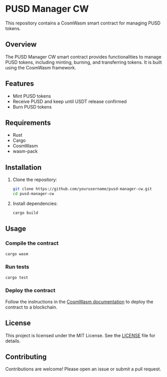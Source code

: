 # PUSD Manager CW

This repository contains a CosmWasm smart contract for managing PUSD tokens.

## Overview

The PUSD Manager CW smart contract provides functionalities to manage PUSD tokens, including minting, burning, and transferring tokens. It is built using the CosmWasm framework.

## Features

- Mint PUSD tokens
- Receive PUSD and keep until USDT release confirmed
- Burn PUSD tokens

## Requirements

- Rust
- Cargo
- CosmWasm
- wasm-pack

## Installation

1. Clone the repository:
    ```sh
    git clone https://github.com/yourusername/pusd-manager-cw.git
    cd pusd-manager-cw
    ```

2. Install dependencies:
    ```sh
    cargo build
    ```

## Usage

### Compile the contract

```sh
cargo wasm
```

### Run tests

```sh
cargo test
```

### Deploy the contract

Follow the instructions in the [CosmWasm documentation](https://docs.cosmwasm.com/docs/1.0/getting-started/compile-contract) to deploy the contract to a blockchain.

## License

This project is licensed under the MIT License. See the [LICENSE](LICENSE) file for details.

## Contributing

Contributions are welcome! Please open an issue or submit a pull request.

